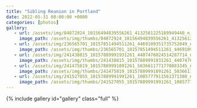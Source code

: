 ```yaml
---
title: "Sibling Reunion in Portland"
date: 2022-05-31 08:00:00 +0000
categories: [photos]
gallery:
   - url: /assets/img/84872924_10156494839556261_4132561225189949440_n_10156494839536261.jpg
     image_path: /assets/img/thumbs/84872924_10156494839556261_4132561225189949440_n_10156494839536261.png
   - url: /assets/img/236565701_10157851494511261_4469109351735752049_n_10157851494491261.jpg
     image_path: /assets/img/thumbs/236565701_10157851494511261_4469109351735752049_n_10157851494491261.png
   - url: /assets/img/241438815_10157889991931261_4407476024514287714_n_10157889991921261.jpg
     image_path: /assets/img/thumbs/241438815_10157889991931261_4407476024514287714_n_10157889991921261.png
   - url: /assets/img/241475819_10157889991891261_5036611771770883345_n_10157889991876261.jpg
     image_path: /assets/img/thumbs/241475819_10157889991891261_5036611771770883345_n_10157889991876261.png
   - url: /assets/img/241527055_10157889991991261_1085777911561371388_n_10157889991986261.jpg
     image_path: /assets/img/thumbs/241527055_10157889991991261_1085777911561371388_n_10157889991986261.png
---
```

{% include gallery id="gallery" class="full" %}